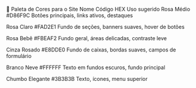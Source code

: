 🎨 Paleta de Cores para o Site
Nome	Código HEX	Uso sugerido
Rosa Médio	#D86F9C	Botões principais, links ativos, destaques

Rosa Claro	#FAD2E1	Fundo de seções, banners suaves, hover de botões

Rosa Bebê	#FBEAF2	Fundo geral, áreas delicadas, contraste leve

Cinza Rosado	#E8DDE0	Fundo de caixas, bordas suaves, campos de formulário

Branco Neve	#FFFFFF	Texto em fundos escuros, fundo principal

Chumbo Elegante	#3B3B3B	Texto, ícones, menu superior